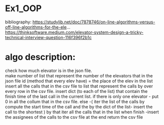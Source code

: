 # Ex1_OOP
  bibliography:
  https://studylib.net/doc/7878746/on-line-algorithms-versus-off-line-algorithms-for-the-ele...
  https://thinksoftware.medium.com/elevator-system-design-a-tricky-technical-interview-question-116f396f2b1c
  
# algo description:
  check how much elevator is in the json file.\
  make number of list that represent the number of the elevators that in the json file
  id (method that every elev have) = the place of the elev in the list 
  insert all the calls that in the csv file to list that represent the calls by over every row in the csv file.
  insert dict (to each of the list) that contain the finish time of the last call in the current list.
  if there is only one elevator - put 0 in all the collum that in the csv file.
  else -( iter the list of the calls by compute the start time of the call and the by the dict of the list- insert the call to the shortest )
  by that iter all the calls that in the list
  when finish -insert the assignees of the calls to the csv file 
  at the end return the csv file
  

  
